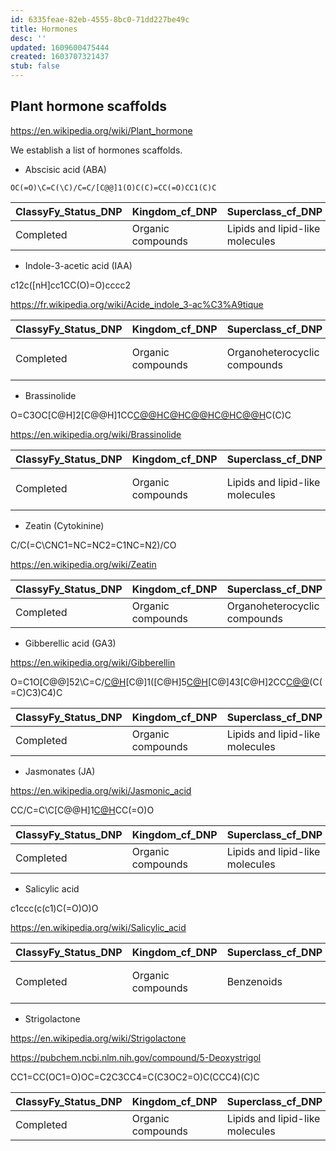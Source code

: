 ```yaml
---
id: 6335feae-82eb-4555-8bc0-71dd227be49c
title: Hormones
desc: ''
updated: 1609600475444
created: 1603707321437
stub: false
---
```




## Plant hormone scaffolds

<https://en.wikipedia.org/wiki/Plant_hormone>

We establish a list of hormones scaffolds.

- Abscisic acid (ABA)

```smiles
OC(=O)\C=C(\C)/C=C/[C@@]1(O)C(C)=CC(=O)CC1(C)C
````



ClassyFy_Status_DNP | Kingdom_cf_DNP | Superclass_cf_DNP | Class_cf_DNP | Subclass_cf_DNP | Parent_Level_1_cf_DNP
--------------------|----------------|-------------------|--------------|-----------------|----------------------
Completed | Organic compounds | Lipids and lipid-like molecules | Prenol lipids | Sesquiterpenoids | Abscisic acids and derivatives



- Indole-3-acetic acid (IAA) 

c12c([nH]cc1CC(O)=O)cccc2

https://fr.wikipedia.org/wiki/Acide_indole_3-ac%C3%A9tique

ClassyFy_Status_DNP | Kingdom_cf_DNP | Superclass_cf_DNP | Class_cf_DNP | Subclass_cf_DNP | Parent_Level_1_cf_DNP
--------------------|----------------|-------------------|--------------|-----------------|----------------------
Completed | Organic compounds | Organoheterocyclic compounds | Indoles and derivatives | Indolyl carboxylic acids and derivatives | Indole-3-acetic acid derivatives


- Brassinolide

O=C3OC[C@H]2[C@@H]1CC[C@@H]([C@@]1(C)CC[C@@H]2[C@@]4(C)C[C@@H](O)[C@@H](O)C[C@H]34)[C@H](C)[C@@H](O)[C@H](O)[C@@H](C)C(C)C

https://en.wikipedia.org/wiki/Brassinolide


ClassyFy_Status_DNP | Kingdom_cf_DNP | Superclass_cf_DNP | Class_cf_DNP | Subclass_cf_DNP | Parent_Level_1_cf_DNP
--------------------|----------------|-------------------|--------------|-----------------|----------------------
Completed | Organic compounds | Lipids and lipid-like molecules | Steroids and steroid derivatives | Steroid lactones | Brassinolides and derivatives



- Zeatin (Cytokinine)

C/C(=C\CNC1=NC=NC2=C1NC=N2)/CO

<https://en.wikipedia.org/wiki/Zeatin>

ClassyFy_Status_DNP | Kingdom_cf_DNP | Superclass_cf_DNP | Class_cf_DNP | Subclass_cf_DNP | Parent_Level_1_cf_DNP | Parent_Level_2_cf_DNP
--------------------|----------------|-------------------|--------------|-----------------|-----------------------|----------------------
Completed | Organic compounds | Organoheterocyclic compounds | Imidazopyrimidines | Purines and purine derivatives | 6-aminopurines | 6-alkylaminopurines


- Gibberellic acid (GA3)

<https://en.wikipedia.org/wiki/Gibberellin>

O=C1O[C@@]52\C=C/[C@H](O)[C@]1([C@H]5[C@H](C(=O)O)[C@]43[C@H]2CC[C@@](O)(C(=C)C3)C4)C

ClassyFy_Status_DNP | Kingdom_cf_DNP | Superclass_cf_DNP | Class_cf_DNP | Subclass_cf_DNP | Parent_Level_1_cf_DNP | Parent_Level_2_cf_DNP | Parent_Level_3_cf_DNP
--------------------|----------------|-------------------|--------------|-----------------|-----------------------|-----------------------|----------------------
Completed | Organic compounds | Lipids and lipid-like molecules | Prenol lipids | Diterpenoids | Gibberellins | C19-gibberellins | C19-gibberellin 6-carboxylic acids


- Jasmonates (JA)

<https://en.wikipedia.org/wiki/Jasmonic_acid>

CC/C=C\C[C@@H]1[C@H](CCC1=O)CC(=O)O


ClassyFy_Status_DNP | Kingdom_cf_DNP | Superclass_cf_DNP | Class_cf_DNP | Subclass_cf_DNP | Parent_Level_1_cf_DNP
--------------------|----------------|-------------------|--------------|-----------------|----------------------
Completed | Organic compounds | Lipids and lipid-like molecules | Fatty Acyls | Lineolic acids and derivatives | Jasmonic acids

- Salicylic acid 

c1ccc(c(c1)C(=O)O)O


<https://en.wikipedia.org/wiki/Salicylic_acid>

ClassyFy_Status_DNP | Kingdom_cf_DNP | Superclass_cf_DNP | Class_cf_DNP | Subclass_cf_DNP | Parent_Level_1_cf_DNP | Parent_Level_2_cf_DNP | Parent_Level_3_cf_DNP
--------------------|----------------|-------------------|--------------|-----------------|-----------------------|-----------------------|----------------------
Completed | Organic compounds | Benzenoids | Benzene and substituted derivatives | Benzoic acids and derivatives | Hydroxybenzoic acid derivatives | Salicylic acid and derivatives | Salicylic acids

- Strigolactone 

<https://en.wikipedia.org/wiki/Strigolactone>

<https://pubchem.ncbi.nlm.nih.gov/compound/5-Deoxystrigol>


CC1=CC(OC1=O)OC=C2C3CC4=C(C3OC2=O)C(CCC4)(C)C



ClassyFy_Status_DNP | Kingdom_cf_DNP | Superclass_cf_DNP | Class_cf_DNP | Subclass_cf_DNP | Parent_Level_1_cf_DNP
--------------------|----------------|-------------------|--------------|-----------------|----------------------
Completed | Organic compounds | Lipids and lipid-like molecules | Prenol lipids | Terpene lactones | Strigolactones
